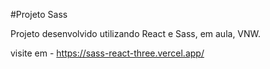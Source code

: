 #Projeto Sass

Projeto desenvolvido utilizando React e Sass, em aula, VNW.

visite em - https://sass-react-three.vercel.app/
